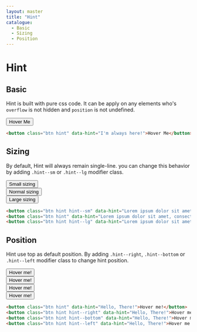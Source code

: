 ```yaml
---
layout: master
title: "Hint"
catalogue:
  - Basic
  - Sizing
  - Position
---
```


# Hint

## Basic
Hint is built with pure css code. It can be apply on any elements who's `overflow` is not hidden and `position` is not undefined.

<div class="mb-6">
  <button class="btn hint" data-hint="I'm always here!">Hover Me</button>
</div>

```html
<button class="btn hint" data-hint="I'm always here!">Hover Me</button>
```

## Sizing
By default, Hint will always remain single-line. you can change this behavior by adding `.hint--sm` or `.hint--lg` modifier class.

<div class="row text-center">
  <div class="col-4@md">
    <button class="btn hint hint--sm mb-6" data-hint="Lorem ipsum dolor sit amet.">Small sizing</button>
  </div>
  <div class="col-4@md">
    <button class="btn hint mb-6" data-hint="Lorem ipsum dolor sit amet, consectetur adipisicing elit. Nulla, ratione!">Normal sizing</button>
  </div>
  <div class="col-4@md">
    <button class="btn hint hint--lg mb-6" data-hint="Lorem ipsum dolor sit amet, consectetur adipisicing elit. Quidem architecto, illo recusandae dolorem magni odit.">Large sizing</button>
  </div>
</div>

```html
<button class="btn hint hint--sm" data-hint="Lorem ipsum dolor sit amet.">Small sizing</button>
<button class="btn hint" data-hint="Lorem ipsum dolor sit amet, consectetur adipisicing elit. Nulla, ratione!">Normal sizing</button>
<button class="btn hint hint--lg" data-hint="Lorem ipsum dolor sit amet, consectetur adipisicing elit. Quidem architecto, illo recusandae dolorem magni odit.">Large sizing</button>
```

## Position

Hint use top as default position. By adding `.hint--right`, `.hint--bottom` or `.hint--left` modifier class to change hint position.

<div class="row text-center">
  <div class="col-6@sm col-3@md">
    <button class="btn hint mb-6" data-hint="Hello, There!">Hover me!</button>
  </div>
  <div class="col-6@sm col-3@md">
    <button class="btn hint hint--right mb-6" data-hint="Hello, There!">Hover me!</button>
  </div>
  <div class="col-6@sm col-3@md">
    <button class="btn hint hint--bottom mb-6" data-hint="Hello, There!">Hover me!</button>
  </div>
  <div class="col-6@sm col-3@md">
    <button class="btn hint hint--left mb-6" data-hint="Hello, There!">Hover me!</button>
  </div>
</div>

```html
<button class="btn hint" data-hint="Hello, There!">Hover me!</button>
<button class="btn hint hint--right" data-hint="Hello, There!">Hover me!</button>
<button class="btn hint hint--bottom" data-hint="Hello, There!">Hover me!</button>
<button class="btn hint hint--left" data-hint="Hello, There!">Hover me!</button>
```
